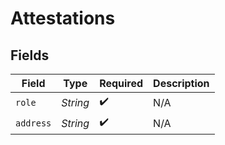 # Attestations


## Fields

| Field              | Type               | Required           | Description        |
| ------------------ | ------------------ | ------------------ | ------------------ |
| `role`             | *String*           | :heavy_check_mark: | N/A                |
| `address`          | *String*           | :heavy_check_mark: | N/A                |